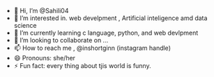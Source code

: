 - 👋 Hi, I’m @Sahili04
- 👀 I’m interested in. web develpment , Artificial inteligence amd data science
- 🌱 I’m currently learning c language, python, and web devlpment
- 💞️ I’m looking to collaborate on ...
- 📫 How to reach me , @inshortginn (instagram handle)
- 😄 Pronouns: she/her
- ⚡ Fun fact: every thing about tjis world is funny.

<!---
Sahili04/Sahili04 is a ✨ special ✨ repository because its `README.md` (this file) appears on your GitHub profile.
You can click the Preview link to take a look at your changes.
--->
